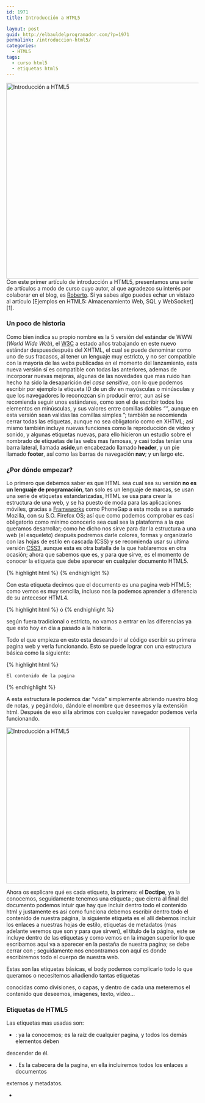 ```yaml
---
id: 1971
title: Introducción a HTML5

layout: post
guid: http://elbauldelprogramador.com/?p=1971
permalink: /introduccion-html5/
categories:
  - HTML5
tags:
  - curso html5
  - etiquetas html5
---
```

<img src="/images/2013/11/Introducción-a-HTML51.png" alt="Introducción a HTML5" width="512" height="512" class="thumbnail aligncenter size-full wp-image-1973" />  
Con este primer artículo de introducción a HTML5, presentamos una serie de artículos a modo de curso cuyo autor, al que agradezco su interés por colaborar en el blog, es <a href="http://www.rogamainformatica.es/" title="Roberto" target="_blank">Roberto</a>. Si ya sabes algo puedes echar un vistazo al artículo [Ejemplos en HTML5: Almacenamiento Web, SQL y WebSocket][1].

### Un poco de historia

Como bien indica su propio nombre es la 5 versión del estándar de WWW (*World Wide Web*), el <a href="http://www.w3.org/" title="World Wide Web" target="_blank">W3C</a> a estado años trabajando en este nuevo estándar despuesdespués del XHTML, el cual se puede denominar como uno de sus fracasos, al tener un lenguaje muy estricto, y no ser compatible con la mayoría de las webs publicadas en el momento del lanzamiento, esta nueva versión sí es compatible con todas las anteriores, ademas de incorporar nuevas mejoras, algunas de las novedades que mas ruido han hecho ha sido la desaparición del *case sensitive*, con lo que podemos escribir por ejemplo la etiqueta ID de un div en mayúsculas o minúsculas y que los navegadores lo reconozcan sin producir error, aun así se recomienda seguir unos estándares, como son el de escribir todos los elementos en minúsculas, y sus valores entre comillas dobles *&#8220;&#8221;*, aunque en esta versión sean validas las comillas simples &#8221;; también se recomienda cerrar todas las etiquetas, aunque no sea obligatorio como en XHTML; así mismo también incluye nuevas funciones como la reproducción de vídeo y sonido, y algunas etiquetas nuevas, para ello hicieron un estudio sobre el nombrado de etiquetas de las webs mas famosas, y casi todas tenían una barra lateral, llamada **aside**,un encabezado llamado **header**, y un pie llamado **footer**, así como las barras de navegación **nav**; y un largo etc.

<!--more-->

### ¿Por dónde empezar?

Lo primero que debemos saber es que HTML sea cual sea su versión **no es un lenguaje de programación**, tan solo es un lenguaje de marcas, se usan una serie de etiquetas estandarizadas, HTML se usa para crear la estructura de una web, y se ha puesto de moda para las aplicaciones móviles, gracias a <a href="http://elbauldelprogramador.com/articulos/los-10-mejores-frameworks-gratis-de-aplicaciones-web/" title="Los 10 Mejores Frameworks gratuitos para Aplicaciones Web" target="_blank">Frameworks</a> como PhoneGap a esta moda se a sumado Mozilla, con su S.O. Firefox OS; así que como podemos comprobar es casi obligatorio como mínimo conocerlo sea cual sea la plataforma a la que queramos desarrollar; como he dicho nos sirve para dar la estructura a una web (el esqueleto) después podremos darle colores, formas y organizarlo con las hojas de estilo en cascada (CSS) y se recomienda usar su ultima versión <a href="http://elbauldelprogramador.com/internet/generar-codigo-css-3-facilmente/" title="Generar código CSS 3 fácilmente" target="_blank">CSS3</a>, aunque esta es otra batalla de la que hablaremos en otra ocasión; ahora que sabemos que es, y para que sirve, es el momento de conocer la etiqueta que debe aparecer en cualquier documento HTML5.

{% highlight html %} {% endhighlight %}

Con esta etiqueta decimos que el documento es una pagina web HTML5; como vemos es muy sencilla, incluso nos la podemos aprender a diferencia de su antecesor HTML4.

{% highlight html %} 
ó
 {% endhighlight %}

según fuera tradicional o estricto, no vamos a entrar en las diferencias ya que esto hoy en día a pasado a la historia.

Todo el que empieza en esto esta deseando ir al código escribir su primera pagina web y verla funcionando. Esto se puede lograr con una estructura básica como la siguiente:

{% highlight html %} 
   
       
    El contenido de la pagina  
 
{% endhighlight %}

A esta estructura le podemos dar “vida” simplemente abriendo nuestro blog de notas, y pegándolo, dándole el nombre que deseemos y la extensión html. Después de eso si la abrimos con cualquier navegador podemos verla funcionando.

<img src="/images/2013/11/Introducción-a-HTML5.png" alt="Introducción a HTML5" width="481" height="409" class="thumbnail aligncenter size-full wp-image-1972" />

Ahora os explicare qué es cada etiqueta, la primera: el **Doctipe**, ya la conocemos, seguidamente tenemos una etiqueta **<html>**; que cierra al final del documento **</html>** podemos intuir que hay que incluir dentro todo el contenido html y justamente es así como funciona debemos escribir dentro todo el contenido de nuestra página, la siguiente etiqueta es el **<head>** allí debemos incluir los enlaces a nuestras hojas de estilo, etiquetas de metadatos (mas adelante veremos que son y para que sirven), el titulo de la página, este se incluye dentro de las etiquetas **<title> </title>** y como vemos en la imagen superior lo que escribamos aquí va a aparecer en la pestaña de nuestra pagina; se debe cerrar con **</head>**; seguidamente nos encontramos con **<body>** aquí es donde escribiremos todo el cuerpo de nuestra web.

Estas son las etiquetas básicas, el body podemos complicarlo todo lo que queramos o necesitemos añadiendo tantas etiquetas <div> </div> conocidas como divisiones, o capas, y dentro de cada una meteremos el contenido que deseemos, imágenes, texto, vídeo&#8230;

### Etiquetas de HTML5

Las etiquetas mas usadas son: 

  * <html>: ya la conocemos; es la raíz de cualquier pagina, y todos los demás elementos deben
descender de él.</li> 

  * <head>. Es la cabecera de la pagina, en ella incluiremos todos los enlaces a documentos
externos y metadatos.</li> 

  * <title>: es el titulo de la pagina.
  * <link> la usaremos para enlazar a documentos JS([Java Script][2]) y CSS.
  * <meta>: define algún metadato, como las palabras clave, descripción de la pagina, etc
  * <body> Dentro de él tendremos el contenido de la página
  * <section> Nueva etiqueta solo disponible en paginas HTML5 y define una sección de la página
  * <nav> también es nueva en HTML5 se utiliza para contener los enlaces de navegación
  * <article> es otra de las novedades de la ultima versión del HTML aquí escribiremos los artículos, lo cual viene siendo algo que no tiene necesariamente que ver con el resto de la web.
  * <hx> sustituiremos la X por un numero desde el 1 al 6 se usa para definir encabezados, cuanto mas bajo sea el numero mas importante sera el encabezado, por lo que <h1> es mas importante que <h2> predefinido por nuestros navegadores disminuye la fuente de cada <hx> según aumente el numero por lo que <h2> tendrá una fuente (tamaño de letra) mayor que un <h3>, lo suyo es mantener esta concordancia aunque podemos editarlo desde nuestras hojas de estilos.
  * <header> nuevo elemento del HTML5 aquí escribiremos la cabecera de la pagina, normalmente es el lugar donde se coloca el logo, titulo de la web, y menú de navegación 
      * <footer> también hemos hablado de el antes, es otro de los nuevos elementos del HTML5 y como su nombre indica es el pie, generalmente de la pagina en la que este declarado, pero también es correcto usarlo para escribir cualquier otro pie que pueda aparecer en la pagina, por ejemplo el pie de un articulo, en donde podríamos colocar el nombre del autor que lo escribió
      * <p> lo que pongamos en su interior se mostrara como un párrafo
      * <hr> indica una separación entre secciones, artículos, o algún contenido, visualmente lo veremos como una linea horizontal
      * <ol> define una lista ordenada normalmente se visualizaran con un numero delante de cada elemento
      * <ul> define una lista sin orden
      * <li> se incluye dentro de cualquiera de los 2 elementos anteriores, son los elementos de la lista.
      * <figure> Nuevo elemento en HTML5 cada vez mas usado, se utiliza para incluir una imagen en su interior
      * <img> aquí declararemos la imagen que queremos mostrar
      * <div> la etiqueta mas usada, podemos sustituir casi cualquiera de las anteriores por esta, hasta la aparición del HTML5 se solían incluir todas las divisiones de la web con esta etiqueta y se le daban distintos estilos, según se fuera a usar, aun así, se recomienda no usarla si existe otra etiqueta mas moderna que haga lo que queremos hacer. 
          * <a> una de las etiquetas mas utilizadas, se utiliza para definir enlaces, ya sean interiores(dentro de las misma web) o exteriores (hacia otras webs)
          * <mark> cada vez mas utilizada es otra de las novedades HTML5 se utiliza para resaltar una parte de la pagina.
          * <span> muy usado para dar un estilo distinto a alguna parte de un párrafo
          * <iframe> se utiliza para insertar un contenido dentro de la pagina, ya sea un vídeo (si quisiéramos insertar un vídeo de YouTube esta seria la etiqueta) u otra pagina, así como cualquier otro contenido externo a nuestra pagina y que necesitemos se visualice en ella.
          * <embed> muy similar al anterior, pero con algunas mejoras, es otra de las novedades del HTML5
          * <vídeo> es la etiqueta que usaremos para visualizar un vídeo en nuestra web
          * <audio> exactamente lo mismo que la anterior, pero para audio, ambas son novedades del HTML5.
          * <canvas> es una capa especial para imágenes,(bitmaps) es utilizada para dibujar, especial para juegos e imágenes en movimiento
          * <table> como su nombre indica se usa para incluir tablas en la pagina, no se aconseja usarla
          * <tr> representa una fila de la tabla
          * <td> representa una celda de la tabla
          * <form> se usa para crear formularios, desde los cuales introduciremos datos, y ejecutaremos ciertas funciones.
          * <label> dentro de los formularios suele usarse para sacar un texto estático, el típico que aparece encima de la ya estándar caja de texto blanca que dice teclee su nombre.
          * <input> tenemos gran variedad de campos en artículos posteriores hablaremos de ellos, pero todos ellos sirven para interactuar con el usuario, ya sean un checkbox (la cajita blanca que marcaremos con un check); campos de texto para introducir nuestro nombre, teléfono, etc&#8230;
          * <select> es el desplegable con distintas opciones que todos hemos visto para seleccionar nuestro país por ejemplo.
          * <option> cada una de las opciones del <select>
          * <textarea> es un campo de texto con varias lineas para escribir un texto extenso.</ul> 
    Estas son las mas usadas, y estandarizadas, podemos ver todas desde multitud de webs, una buena de referencia es la de Mozilla.
    
    #### Referencias
    
    *Referencia etiquetas HTML5* »» <a href="https://developer.mozilla.org/es/docs/HTML/HTML5/HTML5_lista_elementos" target="_blank">developer.mozilla.org</a> 
    
    

 [1]: http://elbauldelprogramador.com/internet/ejemplos-en-html5-almacenamiento-web/ "Ejemplos en HTML5: Almacenamiento Web, SQL y WebSocket"
 [2]: http://elbauldelprogramador.com/internet/crear-webapps-con-soporte-html5-css3-y/ "Crear WebApps con soporte HTML5, CSS3 y JavaScript con el LungoJs framework"

{% include _toc.html %}

